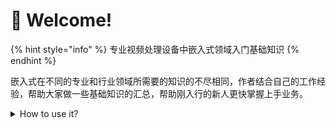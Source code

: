 # 👋 Welcome!

{% hint style="info" %}
专业视频处理设备中嵌入式领域入门基础知识
{% endhint %}

嵌入式在不同的专业和行业领域所需要的知识的不尽相同，作者结合自己的工作经验，帮助大家做一些基础知识的汇总，帮助刚入行的新人更快掌握上手业务。

<details>

<summary>How to use it?</summary>



</details>
